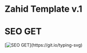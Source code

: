 # Zahid Template v.1

# SEO GET

[![SEO GET](https://readme-typing-svg.demolab.com/?lines=HTML;CSS-sass;Javascript;PHP;Python;)](https://git.io/typing-svg)
